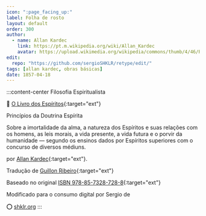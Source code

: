 ```yaml
---
icon: ":page_facing_up:"
label: Folha de rosto
layout: default
order: 300
author:
  - name: Allan Kardec
    link: https://pt.m.wikipedia.org/wiki/Allan_Kardec
    avatar: https://upload.wikimedia.org/wikipedia/commons/thumb/4/46/Photo_Kardec.jpg/182px-Photo_Kardec.jpg
edit:
  repo: "https://github.com/sergioSHKLR/retype/edit/"
tags: [allan kardec, obras básicas]
date: 1857-04-18
---
```


:::content-center
Filosofia Espiritualista

👻 [O Livro dos Espíritos](https://pt.m.wikipedia.org/wiki/O_Evangelho_segundo_o_Espiritismo){:target="ext"}

Princípios da Doutrina Espírita

Sobre a imortalidade da alma, a natureza dos Espíritos e suas relações com os homens, as leis morais, a vida presente, a vida futura e o porvir da humanidade — segundo os ensinos dados por Espíritos superiores com o concurso de diversos médiuns.

por [Allan Kardec](https://pt.m.wikipedia.org/wiki/Allan_Kardec){:target="ext"}.

Tradução de [Guillon Ribeiro](https://pt.m.wikipedia.org/wiki/Guillon_Ribeiro){:target="ext"}

Baseado no original [ISBN 978-85-7328-728-8](http://www.febnet.org.br/wp-content/uploads/2014/05/Livro-dos-Espiritos.pdf){:target="ext"}

Modificado para o consumo digital por Sergio de

⭕ [shklr.org](https://shklr.org)
:::